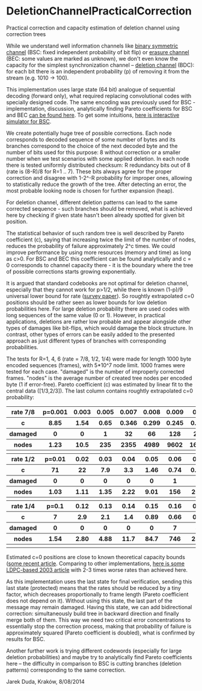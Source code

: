 DeletionChannelPracticalCorrection
==================================

Practical correction and capacity estimation of deletion channel using correction trees 

While we understand well information channels like [binary symmetric channel](http://en.wikipedia.org/wiki/Binary_symmetric_channel) (BSC: fixed independent probability of bit flip) or [erasure channel](http://en.wikipedia.org/wiki/Binary_erasure_channel) (BEC: some values are marked as unknown), we don't even know the capacity for the simplest synchronization channel – [deletion channel](http://en.wikipedia.org/wiki/Deletion_channel) (BDC): for each bit there is an independent probability (p) of removing it from the stream (e.g. 1010 -> 100).

This implementation uses large state (64 bit) analogue of sequential decoding (forward only), what required replacing convolutional codes with specially designed code. The same encoding was previously used for BSC - implementation, discussion, analytically finding Pareto coefficients for BSC and BEC [can be found here](https://indect-project.eu/correction-trees/). To get some intuitions, [here is interactive simulator for BSC](http://demonstrations.wolfram.com/CorrectionTrees/).

We create potentially huge tree of possible corrections. Each node corresponds to decoded sequence of some number of bytes and its branches correspond to the choice of the next decoded byte and the number of bits used for this purpose: 8 without correction or a smaller number when we test scenarios with some applied deletion. In each node there is tested uniformly distributed checksum: R redundancy bits out of 8 (rate is (8-R)/8 for R=1 .. 7). These bits always agree for the proper correction and disagree with 1-2^-R probability for improper ones, allowing to statistically reduce the growth of the tree. After detecting an error, the most probable looking node is chosen for further expansion (heap). 

For deletion channel, different deletion patterns can lead to the same corrected sequence - such branches should be removed, what is achieved here by checking if given state hasn't been already spotted for given bit position.

The statistical behavior of such random tree is well described by Pareto coefficient (c), saying that increasing twice the limit of the number of nodes, reduces the probability of failure approximately 2^c times. We could improve performance by using more resources (memory and time) as long as c>0. For BSC and BEC this coefficient can be found analytically and c = 0 corresponds to channel capacity there - it is the boundary where the tree of possible corrections starts growing exponentially. 

It is argued that standard codebooks are not optimal for deletion channel, especially that they cannot work for p>1/2, while there is known (1-p)/9 universal lower bound for rate ([survey paper](http://www.eecs.harvard.edu/~michaelm/TALKS/DelSurvey.pdf)). So roughtly extrapolated c=0 positions should be rather seen as lower bounds for low deletion probabilities here. For large deletion probability there are used codes with long sequences of the same value (0 or 1). However, in practical applications, deletions are rather low probable and appear alongside other types of damages like bit-flips, which would damage the block structure. In contrast, other types of errors can be easily added to the presented approach as just different types of branches with corresponding probabilities.

The tests for R=1, 4, 6 (rate = 7/8, 1/2, 1/4) were made for length 1000 byte encoded sequences (frames), with 5*10^7 node limit. 1000 frames were tested for each case. "damaged" is the number of improperly corrected frames. "nodes" is the average number of created tree nodes per encoded byte (1 if error-free). Pareto coefficient (c) was estimated by linear fit to the central data ([1/3,2/3]). The last column contains roughtly extrapolated c=0 probability:

<table>
  <tr>
    <th>rate 7/8</th><th>p=0.001</th><th>0.003</th><th>0.005</th><th>0.007</th><th>0.008</th><th>0.009</th><th>0.01</th><th>0.011</th><th>0.012</th><th>~0.016</th>
  </tr>
  <tr>
    <th> c </th><th>8.85</th><th>1.54</th><th>0.65</th><th>0.346</th><th>0.299</th><th>0.245</th><th>0.180</th><th>0.138</th><th>0.114</th><th>0</th>
  </tr>
  <tr>
    <th> damaged </th><th>0</th><th>0</th><th>1</th><th>32</th><th>66</th><th>128</th><th>256</th><th>425</th><th>595</th><th>-</th>
  </tr>
  <tr>
    <th> nodes </th><th>1.23</th><th>10.5</th><th>235</th><th>2355</th><th>4989</th><th>9602</th><th>16939</th><th>25099</th><th>33823</th><th>-</th>
  </tr>
  <tr>
   <th></th><th></th><th></th><th></th><th></th><th></th><th></th><th></th><th></th><th></th><th></th>
  </tr>
  <tr>
    <th>rate 1/2</th><th>p=0.01</th><th>0.02</th><th>0.03</th><th>0.04</th><th>0.05</th><th>0.06</th><th>0.07</th><th>0.08</th><th>0.09</th><th>~0.1</th>
  </tr>
  <tr>
    <th> c </th><th>71</th><th>22</th><th>7.9</th><th>3.3</th><th>1.46</th><th>0.74</th><th>0.398</th><th>0.241</th><th></th><th>0</th>
  </tr>
  <tr>
    <th> damaged </th><th>0</th><th>0</th><th>0</th><th>0</th><th>0</th><th>1</th><th>22</th><th>170</th><th></th><th>-</th>
  </tr>
  <tr>
    <th> nodes </th><th>1.03</th><th>1.11</th><th>1.35</th><th>2.22</th><th>9.01</th><th>156</th><th>2093</th><th>12696</th><th></th><th></th>
  </tr>
  <tr>
    <th></th><th></th><th></th><th></th><th></th><th></th><th></th><th></th><th></th><th></th><th></th>
  </tr>
  <tr>
    <th>rate 1/4</th><th>p=0.1</th><th>0.12</th><th>0.13</th><th>0.14</th><th>0.15</th><th>0.16</th><th>0.17</th><th>0.18</th><th>0.19</th><th>~0.2</th>
  </tr>
  <tr>
    <th> c </th><th>7</th><th>2.9</th><th>2.1</th><th>1.4</th><th>0.89</th><th>0.66</th><th>0.46</th><th>0.287</th><th>0.153</th><th>0</th>
  </tr>
  <tr>
    <th> damaged </th><th>0</th><th>0</th><th>0</th><th>0</th><th>0</th><th>7</th><th>35</th><th>125</th><th>446</th><th>-</th>
  </tr>
  <tr>
    <th> nodes </th><th>1.54</th><th>2.80</th><th>4.88</th><th>11.7</th><th>84.7</th><th>746</th><th>2818</th><th>9996</th><th>27.516</th><th>-</th>
  </tr>
  <tr>
   <th></th><th></th><th></th><th></th><th></th><th></th><th></th><th></th><th></th><th></th><th></th>
  </tr>
</table>

Estimated c=0 positions are close to known theoretical capacity bounds ([some recent article](http://arxiv.org/pdf/1211.2497v1.pdf). Comparing to other implementations, [here is some LDPC-based 2003 article](http://www.eecs.harvard.edu/~chaki/doc/code-long.pdf) with 2-3 times worse rates than achieved here.

As this implementation uses the last state for final verification, sending this last state (protected) means that the rates should be reduced by a tiny factor, which decreases proportionally to frame length (Pareto coefficient does not depend on it). Without using this state, the last part of the message may remain damaged. Having this state, we can add bidirectional correction: simultaneously build tree in backward direction and finally merge both of them. This way we need two critical error concentrations to essentially stop the correction process, making that probability of failure is approximately squared (Pareto coefficient is doubled), what is confirmed by results for BSC. 

Another further work is trying different codewords (especially for large deletion probabilities) and maybe try to analytically find Pareto coefficients here – the difficulty in comparison to BSC is cutting branches (deletion patterns) corresponding to the same correction.

Jarek Duda, Kraków, 8/08/2014
